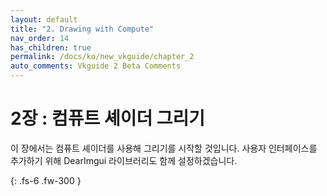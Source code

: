 ```yaml
---
layout: default
title: "2. Drawing with Compute"
nav_order: 14
has_children: true
permalink: /docs/ko/new_vkguide/chapter_2
auto_comments: Vkguide 2 Beta Comments
---
```

# 2장 : 컴퓨트 셰이더 그리기

이 장에서는 컴퓨트 셰이더를 사용해 그리기를 시작할 것입니다. 사용자 인터페이스를 추가하기 위해 DearImgui 라이브러리도 함께 설정하겠습니다.

{: .fs-6 .fw-300 }

